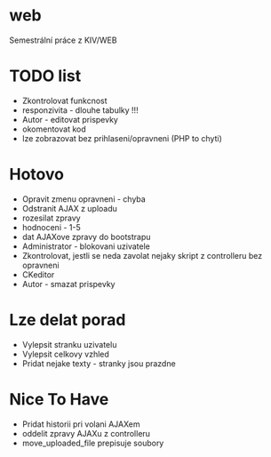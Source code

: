 # web
Semestrální práce z KIV/WEB

# TODO list
* Zkontrolovat funkcnost
* responzivita - dlouhe tabulky !!!
* Autor - editovat prispevky
* okomentovat kod
* lze zobrazovat bez prihlaseni/opravneni (PHP to chyti)

# Hotovo
* Opravit zmenu opravneni - chyba
* Odstranit AJAX z uploadu
* rozesilat zpravy
* hodnoceni - 1-5
* dat AJAXove zpravy do bootstrapu
* Administrator - blokovani uzivatele
* Zkontrolovat, jestli se neda zavolat nejaky skript z controlleru bez opravneni
* CKeditor
* Autor - smazat prispevky

# Lze delat porad
* Vylepsit stranku uzivatelu
* Vylepsit celkovy vzhled
* Pridat nejake texty - stranky jsou prazdne

# Nice To Have
* Pridat historii pri volani AJAXem
* oddelit zpravy AJAXu z controlleru
* move\_uploaded\_file prepisuje soubory
